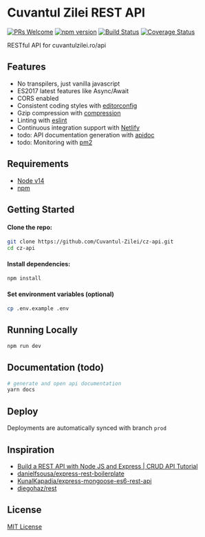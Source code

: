 # Cuvantul Zilei REST API
[![PRs Welcome](https://img.shields.io/badge/PRs-welcome-brightgreen.svg?style=flat-square)](http://makeapullrequest.com) [![npm version](https://badge.fury.io/js/express-rest-es2017-boilerplate.svg)](https://badge.fury.io/js/express-rest-es2017-boilerplate) [![Build Status](https://travis-ci.org/danielfsousa/express-rest-es2017-boilerplate.svg?branch=master)](https://travis-ci.org/danielfsousa/express-rest-es2017-boilerplate) [![Coverage Status](https://coveralls.io/repos/github/danielfsousa/express-rest-es2017-boilerplate/badge.svg?branch=master)](https://coveralls.io/github/danielfsousa/express-rest-es2017-boilerplate?branch=master)

RESTful API for cuvantulzilei.ro/api

## Features

 - No transpilers, just vanilla javascript
 - ES2017 latest features like Async/Await
 - CORS enabled
 - Consistent coding styles with [editorconfig](http://editorconfig.org)
 - Gzip compression with [compression](https://github.com/expressjs/compression)
 - Linting with [eslint](http://eslint.org)
 - Continuous integration support with [Netlify](https://netlify.org)
 - todo: API documentation generation with [apidoc](http://apidocjs.com)
 - todo: Monitoring with [pm2](https://github.com/Unitech/pm2)

## Requirements

 - [Node v14](https://nodejs.org/en/download/current/)
 - [npm](https://npm.com/en/docs/install)

## Getting Started

#### Clone the repo:

```bash
git clone https://github.com/Cuvantul-Zilei/cz-api.git
cd cz-api
```

#### Install dependencies:

```bash
npm install
```

#### Set environment variables (optional)

```bash
cp .env.example .env
```

## Running Locally

```bash
npm run dev
```

## Documentation (todo)

```bash
# generate and open api documentation
yarn docs
```

## Deploy

Deployments are automatically synced with branch `prod`


## Inspiration

 - [Build a REST API with Node JS and Express | CRUD API Tutorial](https://www.youtube.com/watch?v=l8WPWK9mS5M)
 - [danielfsousa/express-rest-boilerplate](https://github.com/danielfsousa/express-rest-boilerplate)
 - [KunalKapadia/express-mongoose-es6-rest-api](https://github.com/KunalKapadia/express-mongoose-es6-rest-api)
 - [diegohaz/rest](https://github.com/diegohaz/rest)

## License

[MIT License](README.md)

